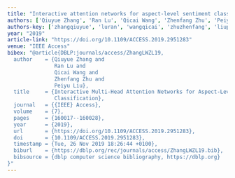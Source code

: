 ```yaml
---
title: "Interactive attention networks for aspect-level sentiment classification"
authors: ['Qiuyue Zhang', 'Ran Lu', 'Qicai Wang', 'Zhenfang Zhu', 'Peiyu Liu']
authors-key: ['zhangqiuyue', 'luran', 'wangqicai', 'zhuzhenfang', 'liupeiyu']
year: "2019"
article-link: "https://doi.org/10.1109/ACCESS.2019.2951283"
venue: "IEEE Access"
bibex: "@article{DBLP:journals/access/ZhangLWZL19,
  author    = {Qiuyue Zhang and
               Ran Lu and
               Qicai Wang and
               Zhenfang Zhu and
               Peiyu Liu},
  title     = {Interactive Multi-Head Attention Networks for Aspect-Level Sentiment
               Classification},
  journal   = {{IEEE} Access},
  volume    = {7},
  pages     = {160017--160028},
  year      = {2019},
  url       = {https://doi.org/10.1109/ACCESS.2019.2951283},
  doi       = {10.1109/ACCESS.2019.2951283},
  timestamp = {Tue, 26 Nov 2019 18:26:44 +0100},
  biburl    = {https://dblp.org/rec/journals/access/ZhangLWZL19.bib},
  bibsource = {dblp computer science bibliography, https://dblp.org}
}"
---
```

